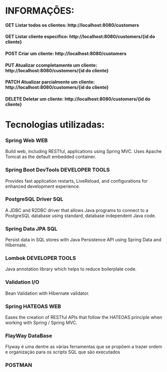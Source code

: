 

# INFORMAÇÕES: 

#### GET Listar todos os clientes: http://localhost:8080/customers
#### GET Listar cliente especifico: http://localhost:8080/customers/{id do cliente} 
#### POST Criar um cliente: http://localhost:8080/customers
#### PUT Atualizar ccompletamente um cliente: http://localhost:8080/customers/{id do cliente}
#### PATCH Atualizar parcialmente um cliente: http://localhost:8080/customers/{id do cliente} 
#### DELETE Deletar um cliente: http://localhost:8080/customers/{id do cliente} 


# Tecnologias utilizadas:

### Spring Web WEB
Build web, including RESTful, applications using Spring MVC. Uses Apache Tomcat as the default embedded container.

### Spring Boot DevTools DEVELOPER TOOLS
Provides fast application restarts, LiveReload, and configurations for enhanced development experience.

### PostgreSQL Driver SQL
A JDBC and R2DBC driver that allows Java programs to connect to a PostgreSQL database using standard, database independent Java code.

### Spring Data JPA SQL
Persist data in SQL stores with Java Persistence API using Spring Data and Hibernate.

### Lombok DEVELOPER TOOLS
Java annotation library which helps to reduce boilerplate code.

### Validation I/O
Bean Validation with Hibernate validator.

### Spring HATEOAS WEB
Eases the creation of RESTful APIs that follow the HATEOAS principle when working with Spring / Spring MVC.

### FlayWay DataBase
Flyway é uma dentre as várias ferramentas que se propõem a trazer ordem e organização para os scripts SQL que são executados

### POSTMAN
 
 
